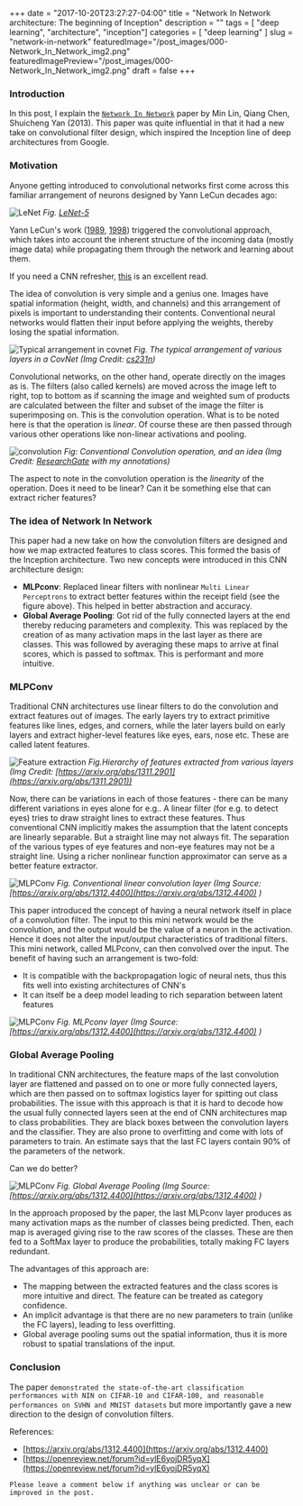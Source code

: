 +++
date        = "2017-10-20T23:27:27-04:00"
title       = "Network In Network architecture: The beginning of Inception"
description = ""
tags        = [ "deep learning", "architecture", "inception"]
categories  = [ "deep learning" ]
slug        = "network-in-network"
featuredImage="/post_images/000-Network_In_Network_img2.png"
featuredImagePreview="/post_images/000-Network_In_Network_img2.png"
draft       = false
+++

### Introduction 

In this post, I explain the [`Network In Network`](https://arxiv.org/abs/1312.4400)  paper by Min Lin, Qiang Chen, Shuicheng Yan (2013). This paper was quite influential in that it had a new take on convolutional filter design, which inspired the Inception line of deep architectures from Google.

### Motivation 

Anyone getting introduced to convolutional networks first come across this familiar arrangement of neurons designed by Yann LeCun decades ago:

![LeNet](/post_images/000-LeNet.png)
_Fig. [LeNet-5](http://yann.lecun.com/exdb/publis/pdf/lecun-01a.pdf)_


Yann LeCun's work ([1989](http://yann.lecun.com/exdb/publis/pdf/lecun-89e.pdf), [1998](http://yann.lecun.com/exdb/publis/pdf/lecun-01a.pdf)) triggered the convolutional approach, which takes into account the inherent structure of the incoming data (mostly image data) while propagating them through the network and learning about them.

If you need a CNN refresher, [this](http://cs231n.github.io/convolutional-networks/) is an excellent read.

The idea of convolution is very simple and a genius one. Images have spatial information (height, width, and channels) and this arrangement of pixels is important to understanding their contents. Conventional neural networks would flatten their input before applying the weights, thereby losing the spatial information.


  ![Typical arrangement in covnet](/post_images/000-convnet.jpeg)
  _Fig. The typical arrangement of various layers in a CovNet (Img Credit: [cs231n](http://cs231n.github.io/convolutional-networks/))_


Convolutional networks, on the other hand, operate directly on the images as is. The filters (also called kernels) are moved across the image left to right, top to bottom as if scanning the image and weighted sum of products are calculated between the filter and subset of the image the filter is superimposing on. This is the convolution operation. What is to be noted here is that the operation is _linear_. Of course these are then passed through various other operations like non-linear activations and pooling.


![convolution](/post_images/000-convolution.png)
_Fig: Conventional Convolution operation, and an idea (Img Credit: [ResearchGate](https://www.researchgate.net/figure/309487032%5ffig2%5fFigure-2-a-Illustration-of-the-operation-principle-of-the-convolution-kernel) with my annotations)_

The aspect to note in the convolution operation is the _linearity_ of the operation. Does it need to be linear? Can it be something else that can extract richer features?


### The idea of Network In Network

This paper had a new take on how the convolution filters are designed and how we map extracted features to class scores. This formed the basis of the Inception architecture. Two new concepts were introduced in this CNN architecture design:


* **MLPconv**: Replaced linear filters with nonlinear `Multi Linear Perceptrons` to extract better features within the receipt field (see the figure above). This helped in better abstraction and accuracy.
* **Global Average Pooling**: Got rid of the fully connected layers at the end thereby reducing parameters and complexity. This was replaced by the creation of as many activation maps in the last layer as there are classes. This was followed by averaging these maps to arrive at final scores, which is passed to softmax. This is performant and more intuitive.

### MLPConv

Traditional CNN architectures use linear filters to do the convolution and extract features out of images. The early layers try to extract primitive features like lines, edges, and corners, while the later layers build on early layers and extract higher-level features like eyes, ears, nose etc. These are called latent features. 



![Feature extraction](/post_images/000-zeiler-fertus.jpg)
_Fig.Hierarchy of features extracted from various layers (Img Credit: [https://arxiv.org/abs/1311.2901](https://arxiv.org/abs/1311.2901))_


Now, there can be variations in each of those features - there can be many different variations in eyes alone for e.g.. A linear filter (for e.g. to detect eyes) tries to draw straight lines to extract these features. Thus conventional CNN implicitly makes the assumption that the latent concepts are linearly separable. But a straight line may not always fit. The separation of the various types of eye features and non-eye features may not be a straight line. Using a richer nonlinear function approximator can serve as a better feature extractor.

![MLPConv](/post_images/000-Network_In_Network_img1.png)
_Fig. Conventional linear convolution layer (Img Source: [https://arxiv.org/abs/1312.4400](https://arxiv.org/abs/1312.4400) )_

This paper introduced the concept of having a neural network itself in place of a convolution filter. The input to this mini network would be the convolution, and the output would be the value of a neuron in the activation. Hence it does not alter the input/output characteristics of traditional filters. This mini network, called MLPconv, can then convolved over the input. The benefit of having such an arrangement is two-fold:

* It is compatible with the backpropagation logic of neural nets, thus this fits well into existing architectures of CNN's
* It can itself be a deep model leading to rich separation between latent features

![MLPConv](/post_images/000-Network_In_Network_img2.png)
_Fig. MLPconv layer (Img Source: [https://arxiv.org/abs/1312.4400](https://arxiv.org/abs/1312.4400) )_

### Global Average Pooling

In traditional CNN architectures, the feature maps of the last convolution layer are flattened and passed on to one or more fully connected layers, which are then passed on to softmax logistics layer for spitting out class probabilities. The issue with this approach is that it is hard to decode how the usual fully connected layers seen at the end of CNN architectures map to class probabilities. They are black boxes between the convolution layers and the classifier. They are also prone to overfitting and come with lots of parameters to train. An estimate says that the last FC layers contain 90% of the parameters of the network.

Can we do better?

![MLPConv](/post_images/000-Network_In_Network_img3.png)
_Fig. Global Average Pooling (Img Source: [https://arxiv.org/abs/1312.4400](https://arxiv.org/abs/1312.4400) )_

In the approach proposed by the paper, the last  MLPconv layer produces as many activation maps as the number of classes being predicted. Then, each map is averaged giving rise to the raw scores of the classes. These are then fed to a SoftMax layer to produce the probabilities, totally making FC layers redundant.

The advantages of this approach are: 

* The mapping between the extracted features and the class scores is more intuitive and direct. The feature can be treated as category confidence. 
* An implicit advantage is that there are no new parameters to train (unlike the FC layers), leading to less overfitting.
* Global average pooling sums out the spatial information, thus it is more robust to spatial translations of the input.

### Conclusion

The paper `demonstrated the state-of-the-art classification performances with NIN on CIFAR-10 and CIFAR-100, and reasonable performances on SVHN and MNIST datasets` but more importantly gave a new direction to the design of convolution filters.

References:

* [https://arxiv.org/abs/1312.4400](https://arxiv.org/abs/1312.4400)
* [https://openreview.net/forum?id=ylE6yojDR5yqX](https://openreview.net/forum?id=ylE6yojDR5yqX)

`Please leave a comment below if anything was unclear or can be improved in the post.`